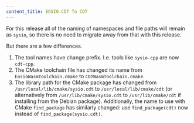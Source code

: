 ```yaml
---
content_title: EOSIO.CDT To CDT
---
```


For this release all of the naming of namespaces and file paths will remain as `sysio`, so there is no need to migrate away from that with this release.

But there are a few differences.

1. The tool names have change prefix. I.e. tools like `sysio-cpp` are now `cdt-cpp`.
2. The CMake toolchain file has changed its name from `EosioWasmToolchain.cmake` to `CDTWasmToolchain.cmake`.
3. The library path for the CMake package has changed from `/usr/local/lib/cmake/sysio.cdt` to `/usr/local/lib/cmake/cdt` (or alternatively from `/usr/lib/cmake/sysio.cdt` to `/usr/lib/cmake/cdt` if installing from the Debian package). Additionally, the name to use with CMake `find_package` has similarly changed: use `find_package(cdt)` now instead of `find_package(sysio.cdt)`.
